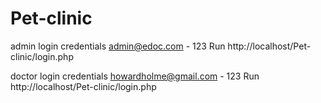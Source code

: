 # Pet-clinic

admin login credentials
admin@edoc.com - 123
Run http://localhost/Pet-clinic/login.php


doctor login credentials
howardholme@gmail.com - 123
Run http://localhost/Pet-clinic/login.php
